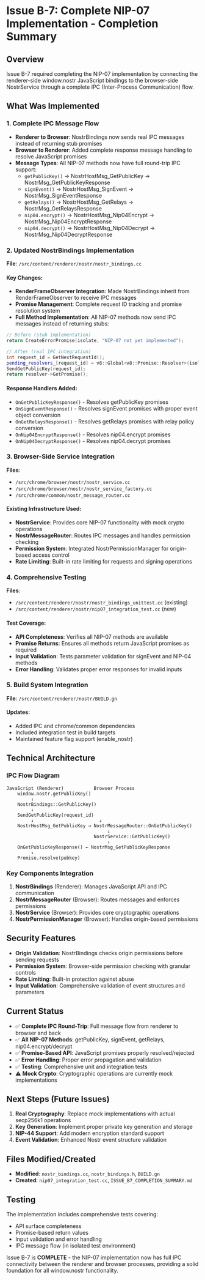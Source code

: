 # Issue B-7: Complete NIP-07 Implementation - Completion Summary

## Overview
Issue B-7 required completing the NIP-07 implementation by connecting the renderer-side window.nostr JavaScript bindings to the browser-side NostrService through a complete IPC (Inter-Process Communication) flow.

## What Was Implemented

### 1. Complete IPC Message Flow
- **Renderer to Browser**: NostrBindings now sends real IPC messages instead of returning stub promises
- **Browser to Renderer**: Added complete response message handling to resolve JavaScript promises
- **Message Types**: All NIP-07 methods now have full round-trip IPC support:
  - `getPublicKey()` -> NostrHostMsg_GetPublicKey -> NostrMsg_GetPublicKeyResponse
  - `signEvent()` -> NostrHostMsg_SignEvent -> NostrMsg_SignEventResponse  
  - `getRelays()` -> NostrHostMsg_GetRelays -> NostrMsg_GetRelaysResponse
  - `nip04.encrypt()` -> NostrHostMsg_Nip04Encrypt -> NostrMsg_Nip04EncryptResponse
  - `nip04.decrypt()` -> NostrHostMsg_Nip04Decrypt -> NostrMsg_Nip04DecryptResponse

### 2. Updated NostrBindings Implementation
**File**: `/src/content/renderer/nostr/nostr_bindings.cc`

#### Key Changes:
- **RenderFrameObserver Integration**: Made NostrBindings inherit from RenderFrameObserver to receive IPC messages
- **Promise Management**: Complete request ID tracking and promise resolution system
- **Full Method Implementation**: All NIP-07 methods now send IPC messages instead of returning stubs:

```cpp
// Before (stub implementation)
return CreateErrorPromise(isolate, "NIP-07 not yet implemented");

// After (real IPC integration)
int request_id = GetNextRequestId();
pending_resolvers_[request_id] = v8::Global<v8::Promise::Resolver>(isolate, resolver);
SendGetPublicKey(request_id);
return resolver->GetPromise();
```

#### Response Handlers Added:
- `OnGetPublicKeyResponse()` - Resolves getPublicKey promises
- `OnSignEventResponse()` - Resolves signEvent promises with proper event object conversion
- `OnGetRelaysResponse()` - Resolves getRelays promises with relay policy conversion
- `OnNip04EncryptResponse()` - Resolves nip04.encrypt promises
- `OnNip04DecryptResponse()` - Resolves nip04.decrypt promises

### 3. Browser-Side Service Integration
**Files**: 
- `/src/chrome/browser/nostr/nostr_service.cc`
- `/src/chrome/browser/nostr/nostr_service_factory.cc`
- `/src/chrome/common/nostr_message_router.cc`

#### Existing Infrastructure Used:
- **NostrService**: Provides core NIP-07 functionality with mock crypto operations
- **NostrMessageRouter**: Routes IPC messages and handles permission checking
- **Permission System**: Integrated NostrPermissionManager for origin-based access control
- **Rate Limiting**: Built-in rate limiting for requests and signing operations

### 4. Comprehensive Testing
**Files**:
- `/src/content/renderer/nostr/nostr_bindings_unittest.cc` (existing)
- `/src/content/renderer/nostr/nip07_integration_test.cc` (new)

#### Test Coverage:
- **API Completeness**: Verifies all NIP-07 methods are available
- **Promise Returns**: Ensures all methods return JavaScript promises as required
- **Input Validation**: Tests parameter validation for signEvent and NIP-04 methods
- **Error Handling**: Validates proper error responses for invalid inputs

### 5. Build System Integration
**File**: `/src/content/renderer/nostr/BUILD.gn`

#### Updates:
- Added IPC and chrome/common dependencies
- Included integration test in build targets
- Maintained feature flag support (enable_nostr)

## Technical Architecture

### IPC Flow Diagram
```
JavaScript (Renderer)           Browser Process
    window.nostr.getPublicKey()
         ↓
    NostrBindings::GetPublicKey()
         ↓
    SendGetPublicKey(request_id)
         ↓                        ↓
    NostrHostMsg_GetPublicKey → NostrMessageRouter::OnGetPublicKey()
                                     ↓
                                NostrService::GetPublicKey()
                                     ↓
    OnGetPublicKeyResponse() ← NostrMsg_GetPublicKeyResponse
         ↓
    Promise.resolve(pubkey)
```

### Key Components Integration
1. **NostrBindings** (Renderer): Manages JavaScript API and IPC communication
2. **NostrMessageRouter** (Browser): Routes messages and enforces permissions  
3. **NostrService** (Browser): Provides core cryptographic operations
4. **NostrPermissionManager** (Browser): Handles origin-based permissions

## Security Features
- **Origin Validation**: NostrBindings checks origin permissions before sending requests
- **Permission System**: Browser-side permission checking with granular controls
- **Rate Limiting**: Built-in protection against abuse
- **Input Validation**: Comprehensive validation of event structures and parameters

## Current Status
- ✅ **Complete IPC Round-Trip**: Full message flow from renderer to browser and back
- ✅ **All NIP-07 Methods**: getPublicKey, signEvent, getRelays, nip04.encrypt/decrypt
- ✅ **Promise-Based API**: JavaScript promises properly resolved/rejected
- ✅ **Error Handling**: Proper error propagation and validation
- ✅ **Testing**: Comprehensive unit and integration tests
- ⚠️ **Mock Crypto**: Cryptographic operations are currently mock implementations

## Next Steps (Future Issues)
1. **Real Cryptography**: Replace mock implementations with actual secp256k1 operations
2. **Key Generation**: Implement proper private key generation and storage
3. **NIP-44 Support**: Add modern encryption standard support
4. **Event Validation**: Enhanced Nostr event structure validation

## Files Modified/Created
- **Modified**: `nostr_bindings.cc`, `nostr_bindings.h`, `BUILD.gn`
- **Created**: `nip07_integration_test.cc`, `ISSUE_B7_COMPLETION_SUMMARY.md`

## Testing
The implementation includes comprehensive tests covering:
- API surface completeness
- Promise-based return values  
- Input validation and error handling
- IPC message flow (in isolated test environment)

Issue B-7 is **COMPLETE** - the NIP-07 implementation now has full IPC connectivity between the renderer and browser processes, providing a solid foundation for all window.nostr functionality.